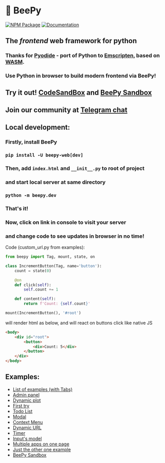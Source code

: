# 🐝 BeePy

[![NPM Package](https://img.shields.io/npm/v/@kor0p/beepy)](https://www.npmjs.com/package/@kor0p/beepy)
[![Documentation](https://readthedocs.org/projects/bee-py/badge/?version=latest)](https://bee-py.readthedocs.io/en/latest/)

## The _frontend_ web framework for python
### Thanks for [Pyodide](https://pyodide.org/) - port of Python to [Emscripten](https://emscripten.org/), based on [WASM](https://webassembly.org/).
### Use Python in browser to build modern frontend via BeePy!

## Try it out! [CodeSandBox](https://codesandbox.io/s/beepy-two-synced-counters-k5sm9j) and [BeePy Sandbox](https://kor0p.github.io/BeePy/examples/sandbox/)

## Join our community at [Telegram chat](https://t.me/bee_py/)

## Local development:
### Firstly, install BeePy
### `pip install -U beepy-web[dev]`
### Then, add `index.html` and `__init__.py` to root of project
### and start local server at same directory
### `python -m beepy.dev`
### That's it!
### Now, click on link in console to visit your server
### and change code to see updates in browser in no time!

Code (custom_url.py from examples):
```python
from beepy import Tag, mount, state, on

class IncrementButton(Tag, name='button'):
    count = state(0)

    @on
    def click(self):
        self.count += 1

    def content(self):
        return f'Count: {self.count}'

mount(IncrementButton(), '#root')
```
will render html as below, and will react on buttons click like native JS
```html
<body>
    <div id="root">
        <button>
            <div>Count: 5</div>
        </button>
    </div>
</body>
```

## Examples:
- [List of examples (with Tabs)](https://beepy-web-ba63e5a12994.herokuapp.com/e/)
- [Admin panel](https://beepy-web-ba63e5a12994.herokuapp.com/e/admin)
- [Dynamic plot](https://beepy-web-ba63e5a12994.herokuapp.com/e/plot)
- [First try](https://beepy-web-ba63e5a12994.herokuapp.com/e/buttons)
- [Todo List](https://beepy-web-ba63e5a12994.herokuapp.com/e/todos)
- [Modal](https://beepy-web-ba63e5a12994.herokuapp.com/e/modal)
- [Context Menu](https://beepy-web-ba63e5a12994.herokuapp.com/e/context-menu)
- [Dynamic URL](https://beepy-web-ba63e5a12994.herokuapp.com/e/dynamic-url)
- [Timer](https://beepy-web-ba63e5a12994.herokuapp.com/e/timer)
- [Input's model](https://beepy-web-ba63e5a12994.herokuapp.com/e/text-sync)
- [Multiple apps on one page](https://beepy-web-ba63e5a12994.herokuapp.com/multiple-apps)
- [Just the other one example](https://beepy-web-ba63e5a12994.herokuapp.com/e/custom_url)
- [BeePy Sandbox](https://kor0p.github.io/BeePy/examples/sandbox/)
